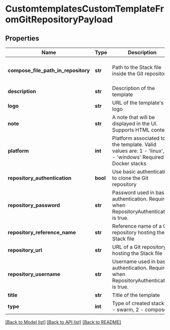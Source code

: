 # CustomtemplatesCustomTemplateFromGitRepositoryPayload

## Properties
Name | Type | Description | Notes
------------ | ------------- | ------------- | -------------
**compose_file_path_in_repository** | **str** | Path to the Stack file inside the Git repository | [optional] [default to 'docker-compose.yml']
**description** | **str** | Description of the template | 
**logo** | **str** | URL of the template&#39;s logo | [optional] 
**note** | **str** | A note that will be displayed in the UI. Supports HTML content | [optional] 
**platform** | **int** | Platform associated to the template. Valid values are: 1 - &#39;linux&#39;, 2 - &#39;windows&#39; Required for Docker stacks | [optional] 
**repository_authentication** | **bool** | Use basic authentication to clone the Git repository | [optional] 
**repository_password** | **str** | Password used in basic authentication. Required when RepositoryAuthentication is true. | [optional] 
**repository_reference_name** | **str** | Reference name of a Git repository hosting the Stack file | [optional] 
**repository_url** | **str** | URL of a Git repository hosting the Stack file | 
**repository_username** | **str** | Username used in basic authentication. Required when RepositoryAuthentication is true. | [optional] 
**title** | **str** | Title of the template | 
**type** | **int** | Type of created stack (1 - swarm, 2 - compose) | 

[[Back to Model list]](../README.md#documentation-for-models) [[Back to API list]](../README.md#documentation-for-api-endpoints) [[Back to README]](../README.md)


